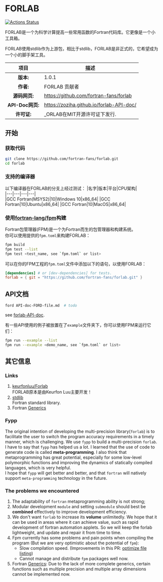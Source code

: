 # FORLAB

[![Actions Status](https://github.com/fortran-fans/forlab/workflows/fpm/badge.svg)](https://github.com/fortran-fans/forlab/actions)

FORLAB是一个为科学计算提高一些常用函数的Fortran代码库。它更像是一个小工具箱。

FORLAB使用stdlib作为上游包，相比于stdlib，FORLAB是非正式的，它希望成为一个小的脚手架工具。


| 项目 | 描述 |  
|:-:|---|
| **版本:** | 1.0.1 |
| **作者:** | FORLAB 贡献者 |
| **源码网页:** | https://github.com/fortran-fans/forlab |
| **API-Doc网页:** | https://zoziha.github.io/forlab-API-doc/ |
| **许可证:** | _ORLAB在MIT开源许可证下发行. |

## 开始

### 获取代码

```bash
git clone https://github.com/fortran-fans/forlab.git
cd forlab
```

### 支持的编译器

以下编译器在FORLAB的分支上经过测试： 
|名字|版本|平台|CPU架构|  
|---|---|---|---|  
|GCC Fortran(MSYS2)|10|Windows 10|x86_64|
|GCC Fortran|10|Ubuntu|x86_64|
|GCC Fortran|10|MacOS|x86_64|

### 使用[fortran-lang/fpm](https://github.com/fortran-lang/fpm)构建

Fortran包管理器(FPM)是一个为Fortran而生的包管理器和构建系统。  
你可以使用提供的`fpm.toml`来构建FORLAB：

```bash
fpm build
fpm test --list
fpm test <test_name, see `fpm.toml` or list>
```

可以在你的FPM工程的`fpm.toml`文件中添加以下的语句，以使用FORLAB：

```toml
[dependencies] # or [dev-dependencies] for tests.
forlab = { git = "https://github.com/fortran-fans/forlab.git" }
```

## API文档

```bash
ford API-doc-FORD-file.md  # todo
```
see [forlab-API-doc](https://zoziha.github.io/forlab-API-doc/).

有一些API使用的例子被放置在了`example`文件夹下，你可以使用FPM来运行它们：

```sh
fpm run --example --list
fpm run --example <demo_name, see `fpm.toml` or list>
```

## 其它信息

### Links
1. [keurfonluu/Forlab](https://github.com/keurfonluu/Forlab)  
    FORLAB原本是由Keurfon Luu主要开发！
2. [stdlib](https://github.com/fortran-lang/stdlib)  
   Fortran standard library.
3. Fortran [Generics](https://github.com/j3-fortran/generics)

### Fypp

The original intention of developing the multi-precision library(`forlab`) is 
to facilitate the user to switch the program accuracy requirements in a timely manner, 
which is challenging. We use `fypp` to build a multi-precision `forlab`. 
I have to say that `fypp` has helped us a lot. I learned that the use of code 
to generate code is called **meta-programming**. I also think that metaprogramming 
has great potential, especially for some low-level polymorphic functions and 
improving the dynamics of statically compiled languages, which is very helpful.  
I hope that `fypp` will get better and better, and that `fortran` will natively 
support `meta-programming` technology in the future.

### The problems we encountered
1. The adaptability of `fortran` metaprogramming ability is not strong;
2. Modular development `module` and setting `submodule` should best be **combined** effectively to improve development efficiency.
3. We don't want `forlab` to increase its **volume** unlimitedly. We hope that 
it can be used in areas where it can achieve value, such as rapid development 
of fortran automation applets. So we will keep the forlab lightweight, and 
update and repair it from time to time.
4. Fpm currently has some problems and pain points when compiling the program (But we are very optimistic about the potential of `fpm`):
   + Slow compilation speed. (Improvements in this PR: [optimize file listing](https://github.com/fortran-lang/fpm/pull/507))
   + Cannot manage and distribute `fpm` packages well now.
5. Fortran [Generics](https://github.com/j3-fortran/generics): Due to the lack of more complete generics, certain functions such as multiple precision and multiple array dimensions cannot be implemented now.